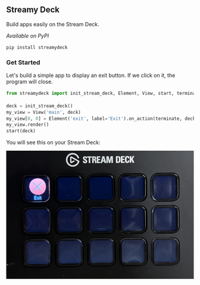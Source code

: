 ## Streamy Deck

Build apps easily on the Stream Deck.

*Available on PyPI*

```
pip install streamydeck
```

### Get Started

Let's build a simple app to display an exit button. If we click on it, the program will close.

```python
from streamydeck import init_stream_deck, Element, View, start, terminate

deck = init_stream_deck()
my_view = View('main', deck)
my_view[0, 0] = Element('exit', label='Exit').on_action(terminate, deck)
my_view.render()
start(deck)
```

You will see this on your Stream Deck:

<img src="assets/exit.jpg"></img>


